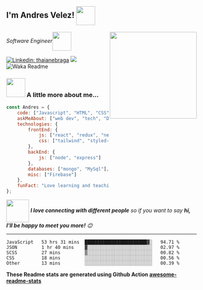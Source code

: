 <h2>I'm Andres Velez! <img src="https://media.giphy.com/media/12oufCB0MyZ1Go/giphy.gif" width="50" align='center'></h2>
<img align='right' src="https://media.giphy.com/media/6BHbKbBorP68tvJQlY/giphy.gif" width="230"></img>
<p><em>Software Engineer<img src="https://media.giphy.com/media/WUlplcMpOCEmTGBtBW/giphy.gif" width="50" align='center'> 
</em></p>


[![Linkedin: thaianebraga](https://img.shields.io/badge/-avelez-blue?style=flat-square&logo=Linkedin&logoColor=white&link=https://www.linkedin.com/in/andres-velez-su/)](https://www.linkedin.com/in/andres-velez-su/)
![](https://visitor-badge.glitch.me/badge?page_id=andresdvelez.andresdvelez)
![Waka Readme](https://github.com/andresdvelez/andresdvelez/workflows/Waka%20Readme/badge.svg)

### <img src="https://media.giphy.com/media/VgCDAzcKvsR6OM0uWg/giphy.gif" width="50"> A little more about me...  

```javascript
const Andres = {
    code: ["Javascript", "HTML", "CSS", "C#", "C++"],
    askMeAbout: ["web dev", "tech", "Design UI/UX"],
    technologies: {
        frontEnd: {
            js: ["react", "redux", "next"],
            css: ["tailwind", "styled-components", "sass", "chakra-ui"]
        },
        backEnd: {
            js: ["node", "express"]
        },
        databases: ["mongo", "MySql"],
        misc: ["Firebase"]
    },
    funFact: "Love learning and teaching about programming"
};
```

<img src="https://media.giphy.com/media/WVdo9Iqk4omK5Hnr0B/giphy.gif" width="60"  align='center' class="giphy-embed" allowFullScreen></img> <em><b>I love connecting with different people</b> so if you want to say <b>hi, I'll be happy to meet you more!</b> 😊</em>

---
<!--START_SECTION:waka-->

```text
JavaScript   53 hrs 31 mins  ███████████████████████▓░   94.71 %
JSON         1 hr 40 mins    ▓░░░░░░░░░░░░░░░░░░░░░░░░   02.97 %
SCSS         27 mins         ▒░░░░░░░░░░░░░░░░░░░░░░░░   00.82 %
CSS          18 mins         ░░░░░░░░░░░░░░░░░░░░░░░░░   00.56 %
Other        13 mins         ░░░░░░░░░░░░░░░░░░░░░░░░░   00.39 %
```

<!--END_SECTION:waka-->

**These Readme stats are generated using Github Action [awesome-readme-stats](https://github.com/andresdvelez/waka-readme-stats)**
